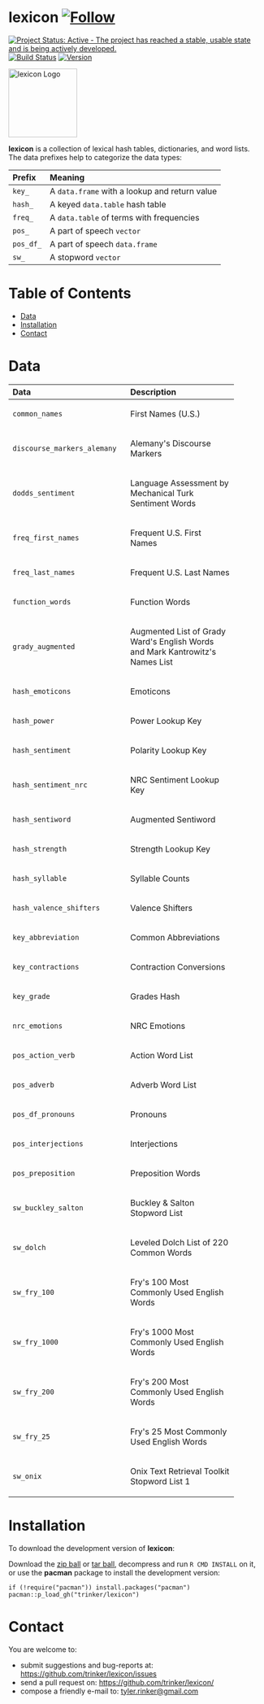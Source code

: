 lexicon   [![Follow](https://img.shields.io/twitter/follow/tylerrinker.svg?style=social)](https://twitter.com/intent/follow?screen_name=tylerrinker)
============


[![Project Status: Active - The project has reached a stable, usable
state and is being actively
developed.](http://www.repostatus.org/badges/0.1.0/active.svg)](http://www.repostatus.org/#active)
[![Build
Status](https://travis-ci.org/trinker/lexicon.svg?branch=master)](https://travis-ci.org/trinker/lexicon)
<a href="https://img.shields.io/badge/Version-0.0.1-orange.svg"><img src="https://img.shields.io/badge/Version-0.0.1-orange.svg" alt="Version"/></a>
</p>
<img src="inst/lexicon_logo/r_lexicon.png" width="135" alt="lexicon Logo">

**lexicon** is a collection of lexical hash tables, dictionaries, and
word lists. The data prefixes help to categorize the data types:

<table>
<thead>
<tr class="header">
<th align="left">Prefix</th>
<th align="left">Meaning</th>
</tr>
</thead>
<tbody>
<tr class="odd">
<td align="left"><code>key_</code></td>
<td align="left">A <code>data.frame</code> with a lookup and return value</td>
</tr>
<tr class="even">
<td align="left"><code>hash_</code></td>
<td align="left">A keyed <code>data.table</code> hash table</td>
</tr>
<tr class="odd">
<td align="left"><code>freq_</code></td>
<td align="left">A <code>data.table</code> of terms with frequencies</td>
</tr>
<tr class="even">
<td align="left"><code>pos_</code></td>
<td align="left">A part of speech <code>vector</code></td>
</tr>
<tr class="odd">
<td align="left"><code>pos_df_</code></td>
<td align="left">A part of speech <code>data.frame</code></td>
</tr>
<tr class="even">
<td align="left"><code>sw_</code></td>
<td align="left">A stopword <code>vector</code></td>
</tr>
</tbody>
</table>


Table of Contents
============

-   [Data](#data)
-   [Installation](#installation)
-   [Contact](#contact)

Data
============


<table style="width:88%;">
<colgroup>
<col width="41%" />
<col width="45%" />
</colgroup>
<thead>
<tr class="header">
<th align="left">Data</th>
<th align="left">Description</th>
</tr>
</thead>
<tbody>
<tr class="odd">
<td align="left"><p><code>common_names</code></p></td>
<td align="left"><p>First Names (U.S.)</p></td>
</tr>
<tr class="even">
<td align="left"><p><code>discourse_markers_alemany</code></p></td>
<td align="left"><p>Alemany's Discourse Markers</p></td>
</tr>
<tr class="odd">
<td align="left"><p><code>dodds_sentiment</code></p></td>
<td align="left"><p>Language Assessment by Mechanical Turk Sentiment Words</p></td>
</tr>
<tr class="even">
<td align="left"><p><code>freq_first_names</code></p></td>
<td align="left"><p>Frequent U.S. First Names</p></td>
</tr>
<tr class="odd">
<td align="left"><p><code>freq_last_names</code></p></td>
<td align="left"><p>Frequent U.S. Last Names</p></td>
</tr>
<tr class="even">
<td align="left"><p><code>function_words</code></p></td>
<td align="left"><p>Function Words</p></td>
</tr>
<tr class="odd">
<td align="left"><p><code>grady_augmented</code></p></td>
<td align="left"><p>Augmented List of Grady Ward's English Words and Mark Kantrowitz's Names List</p></td>
</tr>
<tr class="even">
<td align="left"><p><code>hash_emoticons</code></p></td>
<td align="left"><p>Emoticons</p></td>
</tr>
<tr class="odd">
<td align="left"><p><code>hash_power</code></p></td>
<td align="left"><p>Power Lookup Key</p></td>
</tr>
<tr class="even">
<td align="left"><p><code>hash_sentiment</code></p></td>
<td align="left"><p>Polarity Lookup Key</p></td>
</tr>
<tr class="odd">
<td align="left"><p><code>hash_sentiment_nrc</code></p></td>
<td align="left"><p>NRC Sentiment Lookup Key</p></td>
</tr>
<tr class="even">
<td align="left"><p><code>hash_sentiword</code></p></td>
<td align="left"><p>Augmented Sentiword</p></td>
</tr>
<tr class="odd">
<td align="left"><p><code>hash_strength</code></p></td>
<td align="left"><p>Strength Lookup Key</p></td>
</tr>
<tr class="even">
<td align="left"><p><code>hash_syllable</code></p></td>
<td align="left"><p>Syllable Counts</p></td>
</tr>
<tr class="odd">
<td align="left"><p><code>hash_valence_shifters</code></p></td>
<td align="left"><p>Valence Shifters</p></td>
</tr>
<tr class="even">
<td align="left"><p><code>key_abbreviation</code></p></td>
<td align="left"><p>Common Abbreviations</p></td>
</tr>
<tr class="odd">
<td align="left"><p><code>key_contractions</code></p></td>
<td align="left"><p>Contraction Conversions</p></td>
</tr>
<tr class="even">
<td align="left"><p><code>key_grade</code></p></td>
<td align="left"><p>Grades Hash</p></td>
</tr>
<tr class="odd">
<td align="left"><p><code>nrc_emotions</code></p></td>
<td align="left"><p>NRC Emotions</p></td>
</tr>
<tr class="even">
<td align="left"><p><code>pos_action_verb</code></p></td>
<td align="left"><p>Action Word List</p></td>
</tr>
<tr class="odd">
<td align="left"><p><code>pos_adverb</code></p></td>
<td align="left"><p>Adverb Word List</p></td>
</tr>
<tr class="even">
<td align="left"><p><code>pos_df_pronouns</code></p></td>
<td align="left"><p>Pronouns</p></td>
</tr>
<tr class="odd">
<td align="left"><p><code>pos_interjections</code></p></td>
<td align="left"><p>Interjections</p></td>
</tr>
<tr class="even">
<td align="left"><p><code>pos_preposition</code></p></td>
<td align="left"><p>Preposition Words</p></td>
</tr>
<tr class="odd">
<td align="left"><p><code>sw_buckley_salton</code></p></td>
<td align="left"><p>Buckley &amp; Salton Stopword List</p></td>
</tr>
<tr class="even">
<td align="left"><p><code>sw_dolch</code></p></td>
<td align="left"><p>Leveled Dolch List of 220 Common Words</p></td>
</tr>
<tr class="odd">
<td align="left"><p><code>sw_fry_100</code></p></td>
<td align="left"><p>Fry's 100 Most Commonly Used English Words</p></td>
</tr>
<tr class="even">
<td align="left"><p><code>sw_fry_1000</code></p></td>
<td align="left"><p>Fry's 1000 Most Commonly Used English Words</p></td>
</tr>
<tr class="odd">
<td align="left"><p><code>sw_fry_200</code></p></td>
<td align="left"><p>Fry's 200 Most Commonly Used English Words</p></td>
</tr>
<tr class="even">
<td align="left"><p><code>sw_fry_25</code></p></td>
<td align="left"><p>Fry's 25 Most Commonly Used English Words</p></td>
</tr>
<tr class="odd">
<td align="left"><p><code>sw_onix</code></p></td>
<td align="left"><p>Onix Text Retrieval Toolkit Stopword List 1</p></td>
</tr>
</tbody>
</table>

Installation
============

To download the development version of **lexicon**:

Download the [zip
ball](https://github.com/trinker/lexicon/zipball/master) or [tar
ball](https://github.com/trinker/lexicon/tarball/master), decompress and
run `R CMD INSTALL` on it, or use the **pacman** package to install the
development version:

    if (!require("pacman")) install.packages("pacman")
    pacman::p_load_gh("trinker/lexicon")

Contact
=======

You are welcome to:    
- submit suggestions and bug-reports at: <https://github.com/trinker/lexicon/issues>    
- send a pull request on: <https://github.com/trinker/lexicon/>    
- compose a friendly e-mail to: <tyler.rinker@gmail.com>    